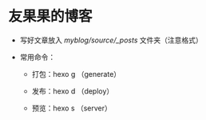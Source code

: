 # 友果果的博客

- 写好文章放入 *‎⁨myblog/source/_posts* 文件夹（注意格式）

- 常用命令：

  - 打包：hexo g （generate）

  - 发布：hexo d （deploy）
  
  - 预览：hexo s （server）

    

